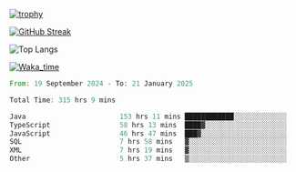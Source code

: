 <!--
**ren-joey/ren-joey** is a ✨ _special_ ✨ repository because its `README.md` (this file) appears on your GitHub profile.

Here are some ideas to get you started:

- 🔭 I’m currently working on ...
- 🌱 I’m currently learning ...
- 👯 I’m looking to collaborate on ...
- 🤔 I’m looking for help with ...
- 💬 Ask me about ...
- 📫 How to reach me: ...
- 😄 Pronouns: ...
- ⚡ Fun fact: ...
-->

[![trophy](https://github-profile-trophy.vercel.app/?username=ren-joey&theme=darkhub&column=5)](https://github.com/ren-joey)

[![GitHub Streak](https://streak-stats.demolab.com/?user=ren-joey&theme=dark)](https://github.com/ren-joey)

![Top Langs](https://github-readme-stats.vercel.app/api/top-langs?username=ren-joey&show_icons=true&layout=compact&locale=en&hide=html,CSS,scss,Pug,Twig&theme=dark)

[![Waka_time](https://github-readme-stats.vercel.app/api/wakatime?username=joeyren&theme=dark)](https://github.com/ren-joey)

<!--START_SECTION:waka-->

```rust
From: 19 September 2024 - To: 21 January 2025

Total Time: 315 hrs 9 mins

Java                       153 hrs 11 mins ████████████░░░░░░░░░░░░░   47.76 %
TypeScript                 58 hrs 13 mins  ████▓░░░░░░░░░░░░░░░░░░░░   18.15 %
JavaScript                 46 hrs 47 mins  ███▓░░░░░░░░░░░░░░░░░░░░░   14.59 %
SQL                        7 hrs 58 mins   ▓░░░░░░░░░░░░░░░░░░░░░░░░   02.49 %
XML                        7 hrs 19 mins   ▓░░░░░░░░░░░░░░░░░░░░░░░░   02.28 %
Other                      5 hrs 37 mins   ▒░░░░░░░░░░░░░░░░░░░░░░░░   01.75 %
```

<!--END_SECTION:waka-->
